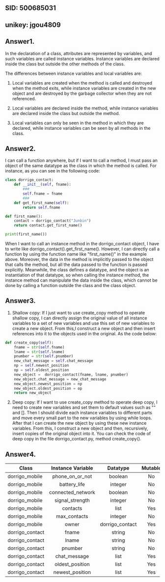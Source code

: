 ## SID: 500685031

## unikey: jgou4809

## Answer1.
In the declaration of a class, attributes are represented by variables, and such variables are called instance variables. Instance variables are declared inside the class but outside the other methods of the class. 

The differences between instance variables and local variables are:
1. Local variables are created when the method is called and destroyed when the method exits, while instance variables are created in the new object and are destroyed by the garbage collector when they are not referenced.

2. Local variables are declared inside the method, while instance variables are declared inside the class but outside the method.

3. Local variables can only be seen in the method in which they are declared, while instance variables can be seen by all methods in the class.

## Answer2.
I can call a function anywhere, but if I want to call a method, I must pass an object of the same datatype as the class in which the method is called. For instance, as you can see in the following code:

```python
class dorrigo_contact:
	def __init__(self, fname):
		###
		self.fname = fname
		###
	def get_first_name(self): 
		return self.fname

def first_name():
	contact = dorrigo_contact("Junbin")
	return contact.get_first_name()

print(first_name())
```

When I want to call an instance method in the dorrigo_contact object, I have to write like dorrigo_contact().get_first_name(). However, I can directly call a function by using the function name like "first_name()" in the example above. Moreover, the data in the method is implicitly passed to the object that calls the method, but all the data passed to the function is passed explicitly. Meanwhile, the class defines a datatype, and the object is an instantiation of that datatype, so when calling the instance method, the instance method can manipulate the data inside the class, which cannot be done by calling a function outside the class and the class object.

## Answer3.
1. Shallow copy: If I just want to use create_copy method to operate shallow copy, I can directly assign the original value of all instance variables to a set of new variables and use this set of new variables to create a new object. From this,I construct a new object and then insert references into it to the objects used in the original. As the code below:

```python
def create_copy(self): 
	fname = str(self.fname)
	lname = str(self.lname)
	pnumber = str(self.pnumber)
	new_chat_message = self.chat_message
	np = self.newest_position
	op = self.oldest_position
	new_object =  dorrigo_contact(fname, lname, pnumber)
	new_object.chat_message = new_chat_message
	new_object.newest_position = np
	new_object.oldest_position = op
	return new_object
```

2. Deep copy: If I want to use create_copy method to operate deep copy, I need to create new variables and set them to default values such as "" and []. Then I should divide each instance variables to different parts and move every small part to the new variables by using while loops. After that I can create the new object by using these new instance variables. From this, I construct a new object and then, recursively, insert copies of the original object into it. You can check the code of deep copy in the file dorrigo_contact.py, method create_copy().

## Answer4.

| Class |  Instance Variable | Datatype  | Mutable |
| ------------- |:-------------:| :-----:| :-----:|
| dorrigo_mobile | phone_on_or_not    | boolean 		  | No     |
| dorrigo_mobile | battery_life       | integer     	  | No     |
| dorrigo_mobile | connected_network  | boolean     	  | No     |
| dorrigo_mobile | signal_strength    | integer     	  | No     |
| dorrigo_mobile | contacts           | list           	  | Yes    |
| dorrigo_mobile | max_contacts       | integer     	  | No     |
| dorrigo_mobile | owner              | dorrigo_contact   | Yes    |
| dorrigo_contact| fname              | string            | No     |
| dorrigo_contact| lname              | string            | No     |
| dorrigo_contact| pnumber            | string            | No     |
| dorrigo_contact| chat_message       | list          	  | Yes    |
| dorrigo_contact| oldest_position    | list          	  | Yes    |
| dorrigo_contact| newest_position    | list          	  | Yes    |